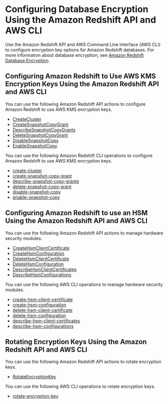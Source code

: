 # Configuring Database Encryption Using the Amazon Redshift API and AWS CLI<a name="configuring-db-encryption-api"></a>

Use the Amazon Redshift API and AWS Command Line Interface \(AWS CLI\) to configure encryption key options for Amazon Redshift databases\. For more information about database encryption, see [Amazon Redshift Database Encryption](working-with-db-encryption.md)\.

## Configuring Amazon Redshift to Use AWS KMS Encryption Keys Using the Amazon Redshift API and AWS CLI<a name="manage-aws-kms-api-cli"></a>

You can use the following Amazon Redshift API actions to configure Amazon Redshift to use AWS KMS encryption keys\.
+  [CreateCluster](https://docs.aws.amazon.com/redshift/latest/APIReference/API_CreateCluster.html) 
+  [CreateSnapshotCopyGrant](https://docs.aws.amazon.com/redshift/latest/APIReference/API_CreateSnapshotCopyGrant.html) 
+  [DescribeSnapshotCopyGrants](https://docs.aws.amazon.com/redshift/latest/APIReference/API_DescribeSnapshotCopyGrants.html) 
+  [DeleteSnapshotCopyGrant](https://docs.aws.amazon.com/redshift/latest/APIReference/API_DeleteSnapshotCopyGrant.html) 
+  [DisableSnapshotCopy](https://docs.aws.amazon.com/redshift/latest/APIReference/API_DisableSnapshotCopy.html) 
+  [EnableSnapshotCopy](https://docs.aws.amazon.com/redshift/latest/APIReference/API_EnableSnapshotCopy.html) 

You can use the following Amazon Redshift CLI operations to configure Amazon Redshift to use AWS KMS encryption keys\.
+  [create\-cluster](https://docs.aws.amazon.com/cli/latest/reference/redshift/create-cluster.html) 
+  [create\-snapshot\-copy\-grant](https://docs.aws.amazon.com/cli/latest/reference/redshift/create-snapshot-copy-grant.html) 
+  [describe\-snapshot\-copy\-grants](https://docs.aws.amazon.com/cli/latest/reference/redshift/describe-snapshot-copy-grants.html) 
+  [delete\-snapshot\-copy\-grant](https://docs.aws.amazon.com/cli/latest/reference/redshift/delete-snapshot-copy-grant.html) 
+  [disable\-snapshot\-copy](https://docs.aws.amazon.com/cli/latest/reference/redshift/disable-snapshot-copy.html) 
+  [enable\-snapshot\-copy](https://docs.aws.amazon.com/cli/latest/reference/redshift/enable-snapshot-copy.html) 

## Configuring Amazon Redshift to use an HSM Using the Amazon Redshift API and AWS CLI<a name="manage-HSM-api-cli"></a>

You can use the following Amazon Redshift API actions to manage hardware security modules\.
+  [CreateHsmClientCertificate](https://docs.aws.amazon.com/redshift/latest/APIReference/API_CreateHsmClientCertificate.html) 
+  [CreateHsmConfiguration](https://docs.aws.amazon.com/redshift/latest/APIReference/API_CreateHsmConfiguration.html) 
+  [DeleteHsmClientCertificate](https://docs.aws.amazon.com/redshift/latest/APIReference/API_DeleteHsmClientCertificate.html) 
+  [DeleteHsmConfiguration](https://docs.aws.amazon.com/redshift/latest/APIReference/API_DeleteHsmConfiguration.html) 
+  [DescribeHsmClientCertificates](https://docs.aws.amazon.com/redshift/latest/APIReference/API_DescribeHsmClientCertificates.html) 
+  [DescribeHsmConfigurations](https://docs.aws.amazon.com/redshift/latest/APIReference/API_DescribeHsmConfigurations.html) 

You can use the following AWS CLI operations to manage hardware security modules\.
+  [create\-hsm\-client\-certificate](https://docs.aws.amazon.com/cli/latest/reference/redshift/create-hsm-client-certificate.html) 
+  [create\-hsm\-configuration](https://docs.aws.amazon.com/cli/latest/reference/redshift/create-hsm-configuration.html) 
+  [delete\-hsm\-client\-certificate](https://docs.aws.amazon.com/cli/latest/reference/redshift/delete-hsm-client-certificate.html) 
+  [delete\-hsm\-configuration](https://docs.aws.amazon.com/cli/latest/reference/redshift/delete-hsm-configuration.html) 
+  [describe\-hsm\-client\-certificates](https://docs.aws.amazon.com/cli/latest/reference/redshift/describe-hsm-client-certificates.html) 
+  [describe\-hsm\-configurations](https://docs.aws.amazon.com/cli/latest/reference/redshift/describe-hsm-configurations.html) 

## Rotating Encryption Keys Using the Amazon Redshift API and AWS CLI<a name="manage-key-rotation-api-cli"></a>

You can use the following Amazon Redshift API actions to rotate encryption keys\.
+  [RotateEncryptionKey](https://docs.aws.amazon.com/redshift/latest/APIReference/API_RotateEncryptionKey.html) 

You can use the following AWS CLI operations to rotate encryption keys\.
+  [rotate\-encryption\-key](https://docs.aws.amazon.com/cli/latest/reference/redshift/rotate-encryption-key.html) 